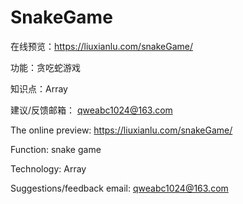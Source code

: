 # SnakeGame
在线预览：https://liuxianlu.com/snakeGame/

功能：贪吃蛇游戏

知识点：Array

建议/反馈邮箱： qweabc1024@163.com




The online preview: https://liuxianlu.com/snakeGame/

Function: snake game

Technology: Array

Suggestions/feedback email: qweabc1024@163.com
